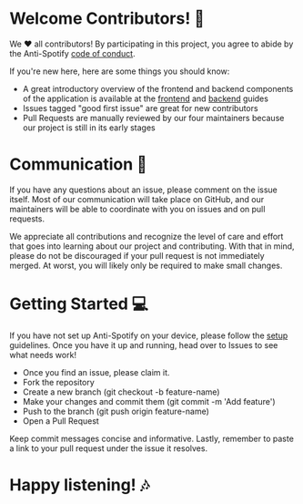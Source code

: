 # Welcome Contributors! 👋
We ♥ all contributors! By participating in this project, you agree to abide by the Anti-Spotify [code of conduct](https://github.com/MarleaM/Anti-Spotify/blob/9d0b433f7105c1acc8a4cfa18a97d02ee1b6ca3d/resources/documentation/code-of-conduct.md).

If you're new here, here are some things you should know:
- A great introductory overview of the frontend and backend components of the application is available at the [frontend](https://github.com/MarleaM/Anti-Spotify/blob/9d0b433f7105c1acc8a4cfa18a97d02ee1b6ca3d/resources/documentation/frontend_explanation.md) and [backend](https://github.com/MarleaM/Anti-Spotify/blob/9d0b433f7105c1acc8a4cfa18a97d02ee1b6ca3d/resources/documentation/backend_explanation.md) guides
- Issues tagged "good first issue" are great for new contributors
- Pull Requests are manually reviewed by our four maintainers because our project is still in its early stages

# Communication 💬
If you have any questions about an issue, please comment on the issue itself. Most of our communication will take place on GitHub, and our maintainers will be able to coordinate with you on issues and on pull requests. 

We appreciate all contributions and recognize the level of care and effort that goes into learning about our project and contributing. With that in mind, please do not be discouraged if your pull request is not immediately merged. At worst, you will likely only be required to make small changes. 

# Getting Started 💻
If you have not set up Anti-Spotify on your device, please follow the [setup](https://github.com/MarleaM/Anti-Spotify/blob/9d0b433f7105c1acc8a4cfa18a97d02ee1b6ca3d/resources/documentation/setup.md) guidelines. Once you have it up and running, head over to Issues to see what needs work!
- Once you find an issue, please claim it. 
- Fork the repository
- Create a new branch (git checkout -b feature-name)
- Make your changes and commit them (git commit -m 'Add feature')
- Push to the branch (git push origin feature-name)
- Open a Pull Request

Keep commit messages concise and informative. Lastly, remember to paste a link to your pull request under the issue it resolves. 

# Happy listening! 🎶

